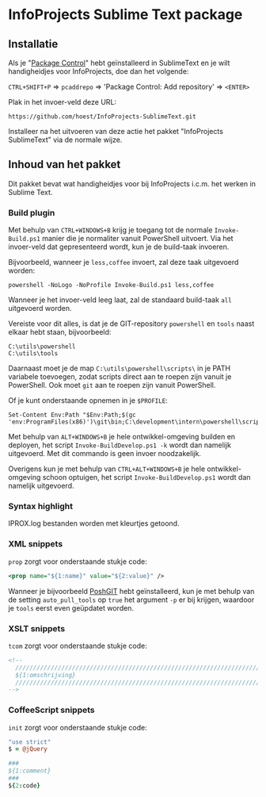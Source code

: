 # InfoProjects Sublime Text package

## Installatie
Als je "[Package Control](https://sublime.wbond.net/)" hebt geïnstalleerd
in SublimeText en je wilt handigheidjes voor InfoProjects, doe dan het
volgende:

`CTRL+SHIFT+P` => `pcaddrepo` => 'Package Control: Add repository' => `<ENTER>`

Plak in het invoer-veld deze URL:

```
https://github.com/hoest/InfoProjects-SublimeText.git
```

Installeer na het uitvoeren van deze actie het pakket
"InfoProjects SublimeText" via de normale wijze.

## Inhoud van het pakket
Dit pakket bevat wat handigheidjes voor bij InfoProjects i.c.m. het werken
in Sublime Text.

### Build plugin

Met behulp van `CTRL+WINDOWS+B` krijg je toegang tot de normale `Invoke-Build.ps1`
manier die je normaliter vanuit PowerShell uitvoert. Via het invoer-veld dat
gepresenteerd wordt, kun je de build-taak invoeren.

Bijvoorbeeld, wanneer je `less,coffee` invoert, zal deze taak uitgevoerd worden:

```
powershell -NoLogo -NoProfile Invoke-Build.ps1 less,coffee
```

Wanneer je het invoer-veld leeg laat, zal de standaard build-taak `all` uitgevoerd
worden.

Vereiste voor dit alles, is dat je de GIT-repository `powershell` en `tools`
naast elkaar hebt staan, bijvoorbeeld:

```
C:\utils\powershell
C:\utils\tools
```

Daarnaast moet je de map `C:\utils\powershell\scripts\` in je PATH variabele
toevoegen, zodat scripts direct aan te roepen zijn vanuit je PowerShell. Ook moet
`git` aan te roepen zijn vanuit PowerShell.

Of je kunt onderstaande opnemen in je `$PROFILE`:

```
Set-Content Env:Path "$Env:Path;$(gc 'env:ProgramFiles(x86)')\git\bin;C:\development\intern\powershell\scripts\"
```

Met behulp van `ALT+WINDOWS+B` je hele ontwikkel-omgeving builden en deployen,
het script `Invoke-BuildDevelop.ps1 -k` wordt dan namelijk uitgevoerd.
Met dit commando is geen invoer noodzakelijk.

Overigens kun je met behulp van `CTRL+ALT+WINDOWS+B` je hele ontwikkel-omgeving
schoon optuigen, het script `Invoke-BuildDevelop.ps1` wordt dan namelijk uitgevoerd.

### Syntax highlight

IPROX.log bestanden worden met kleurtjes getoond.

### XML snippets

`prop` zorgt voor onderstaande stukje code:

```xml
<prop name="${1:name}" value="${2:value}" />
```

Wanneer je bijvoorbeeld [PoshGIT](http://dahlbyk.github.io/posh-git/) hebt geïnstalleerd,
kun je met behulp van de setting `auto_pull_tools` op `true` het argument `-p` er bij krijgen,
waardoor je `tools` eerst even geüpdatet worden.

### XSLT snippets

`tcom` zorgt voor onderstaande stukje code:

```xsl
<!--
  ///////////////////////////////////////////////////////////////////////////
  ${1:omschrijving}
  ///////////////////////////////////////////////////////////////////////////
-->
```

### CoffeeScript snippets

`init` zorgt voor onderstaande stukje code:

```coffee
"use strict"
$ = @jQuery

###
${1:comment}
###
${2:code}
```
